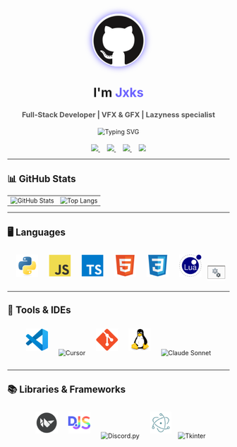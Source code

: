 <div align="center">
  <!-- Profile Image -->
  <img src="https://github.com/devicons/devicon/blob/master/icons/github/github-original.svg" width="120" style="border-radius:50%; box-shadow: 0 0 15px #6C63FF;" alt="GitHub"/>

  <!-- Greeting -->
  <h1>I'm <span style="color:#6C63FF;">Jxks</span></h1>
  <h3 style="color:#555;">Full-Stack Developer | VFX & GFX | Lazyness specialist</h3>

  <!-- Typing Effect -->
  <div align="center" style="margin: 20px 0;">
    <img src="https://readme-typing-svg.demolab.com?font=Fira+Code&weight=500&pause=1000&color=6C63FF&background=FFFFFF00&vCenter=true&width=500&lines=Python%20%7C%20JavaScript%20%7C%20TypeScript%20%7C%20HTML&CSS;Discord%20Bots%20%7C%20Electron%20Apps%20%7C%20Tools" alt="Typing SVG"/>

  </div>

  <!-- Social Links -->
  <p style="margin-top: 10px;">
    <a href="https://github.com/Jxkss" target="_blank" style="margin: 0 8px;">
      <img src="https://cdn.jsdelivr.net/npm/simple-icons@v9/icons/github.svg" width="30"/>
    </a>
    <a href="https://discord.com/users/0zhd" target="_blank" style="margin: 0 8px;">
      <img src="https://cdn.jsdelivr.net/npm/simple-icons@v9/icons/discord.svg" width="30"/>
    </a>
    <a href="https://steamcommunity.com/id/jxksonsteam/" target="_blank" style="margin: 0 8px;">
      <img src="https://cdn.jsdelivr.net/npm/simple-icons@v9/icons/steam.svg" width="30"/>
    </a>
    <a href="https://www.paypal.com/paypalme/JaksPrime" target="_blank" style="margin: 0 8px;">
      <img src="https://cdn.jsdelivr.net/npm/simple-icons@v9/icons/paypal.svg" width="30"/>
    </a>
  </p>
</div>

---

## 📊 GitHub Stats

<div align="center">
  <table>
    <tr>
      <td>
        <img src="https://github-readme-stats-three-alpha-23.vercel.app/api?username=Jxkss&show_icons=true&theme=vision-friendly-dark&hide_border=true&border_radius=12&count_private=true" alt="GitHub Stats"/>
      </td>
      <td>
        <img src="https://github-readme-stats-three-alpha-23.vercel.app/api/top-langs/?username=Jxkss&layout=compact&theme=vision-friendly-dark&hide_border=true&border_radius=12&count_private=true" alt="Top Langs"/>
      </td>
    </tr>
  </table>
</div>

---

## 🖥️ Languages

<div align="center" style="margin: 20px 0;">
  <img src="https://github.com/devicons/devicon/blob/master/icons/python/python-original.svg" title="Python" alt="Python" width="50" height="50" style="margin:10px;"/>
  <img src="https://github.com/devicons/devicon/blob/master/icons/javascript/javascript-original.svg" title="JavaScript" alt="JavaScript" width="50" height="50" style="margin:10px;"/>
  <img src="https://github.com/devicons/devicon/blob/master/icons/typescript/typescript-original.svg" title="TypeScript" alt="TypeScript" width="50" height="50" style="margin:10px;"/>
  <img src="https://github.com/devicons/devicon/blob/master/icons/html5/html5-original.svg" title="HTML5" alt="HTML5" width="50" height="50" style="margin:10px;"/>
  <img src="https://github.com/devicons/devicon/blob/master/icons/css3/css3-original.svg" title="CSS3" alt="CSS3" width="50" height="50" style="margin:10px;"/>
  <img src="https://github.com/devicons/devicon/blob/master/icons/lua/lua-original.svg" title="Lua" alt="Lua" width="50" height="50" style="margin:10px;"/>
  <img src="https://raw.githubusercontent.com/github/explore/main/topics/batch-file/batch-file.png" title="Batch Script" alt="Batch Script" width="40" height="40"/>
</div>

---

## 🔧 Tools & IDEs

<div align="center" style="margin: 20px 0;">
  <img src="https://github.com/devicons/devicon/blob/master/icons/vscode/vscode-original.svg" title="Visual Studio Code" alt="VS Code" width="50" height="50" style="margin:10px;"/>
  <img src="https://avatars.githubusercontent.com/u/139895814?s=200&v=4" title="Cursor" alt="Cursor" width="50" height="50" style="margin:10px;"/>
  <img src="https://github.com/devicons/devicon/blob/master/icons/git/git-original.svg" title="Git" alt="Git" width="50" height="50" style="margin:10px;"/>
  <img src="https://github.com/devicons/devicon/blob/master/icons/linux/linux-original.svg" title="Linux" alt="Linux" width="50" height="50" style="margin:10px;"/>
  <img src="https://i.ibb.co/Q3t1dQwW/image-removebg-preview-22.png" title="Claude Sonnet" alt="Claude Sonnet" width="50" height="50" style="margin:10px;"/>
</div>

---

## 📚 Libraries & Frameworks

<div align="center" style="margin: 20px 0;">
  <img src="https://raw.githubusercontent.com/kivy/kivy/master/kivy/data/logo/kivy-icon-256.png" title="Kivy" alt="Kivy" width="50" height="50" style="margin:10px;"/>
  <img src="https://github.com/devicons/devicon/blob/master/icons/discordjs/discordjs-original.svg" title="Discord.js" alt="Discord.js" width="50" height="50" style="margin:10px;"/>
  <img src="https://discordpy.readthedocs.io/en/stable/_images/snake.svg" title="Discord.py" alt="Discord.py" width="50" height="50" style="margin:10px;"/>
  <img src="https://github.com/devicons/devicon/blob/master/icons/electron/electron-original.svg" title="Electron" alt="Electron" width="50" height="50" style="margin:10px;"/>
  <img src="https://i.ibb.co/wrxq4RpB/image-removebg-preview-76.png" title="Tkinter" alt="Tkinter" width="40" height="40"/>
</div>
